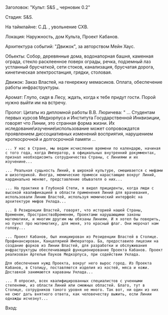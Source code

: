 Заголовок:
 "Культ: S&S _ черновик 0.2"

Стадия:
 S&S. 

На таймлайне:
 С.Д. , увольнение СХВ.

Локация:
 Наружность, дом Культа, Проект Кабанов.

Архитектура событий:
 "Движок", за авторством Мейн Хаус.

Обьекты:
 Собор, деревянные дома, водонапорная башня, каменная ограда, стекло расклеенное поверх ограды, речка, подземный лаз устланный брусчаткой, сети стоков, канализация, брусчатая дорога, кинетическая электростанция, грядки, столовая.

Движок:
 Заказ Властей, на генережку мемасиков. Оплата, обеспечение работы инфраструктуры.

Аромат:
 Глупо, сидя в Лесу, ждать, когда к тебе придут гости. Порой нужно выйти им на встречу. 

Пролог: 
 Цитаты из дипломной работы В.В. Люричева: 
    " ... Студентам первых курсов Медкорпуса и Института Государственной Инквизиции, говорят что Линии, это странная форма жизни. Их иследование\изучение\использование может сопровождатся проявлением диссоциативных изменений восприятия, нарушением кроткосрочной и долгосрочной памяти ...

    ... У нас в Стране, мы ведем исчисление времени по календарю, начиная с того года, когда Император, в официальных внутренний докумментах, признал необходисомть сотрудничества Страны, с Линиями и их изученине...

    ... Реальная сущьность Линий, в широкой культуре, смешивается с мифами и шизотерикой. Иногда, мемические примеси нарастающие вокруг Линий, кардинально меняют, представление обывателя о них... 
    
    ... На практике в Глубокой Степи, я видел прициденты, когда люди с высокой квалификацией в области применения Линий для врачевания, использовали Линию Властей, используя мемический интерфейс на архитектуре мифов Уклада...

    ... В Резиденции Властей, говорят, что историей нашей Страны, Временем, ПространствоВременем, Проектами нарушающими законы математики, и многим другим мы обязаны Линиям. И я хотел бы поверить, но пункт про математику, для меня, это красный флаг. Они морочат нам голову...

    ... Проект Кабанов, был инициирован из Резиденции Властей в Столице. Профинансирован, Канцелярией Императора. Ба, предоставило лицезии на создание форков из Линии Властей, для разработки и обслуживания инфраструктуры обеспечивающей функционирование Проекта Кабанов. Проект реализован Артелью Пауков Медкорпуса, при содействии Уклада.

    Для обеспечения нужд Проекта, вокруг него вырос город. Из Проекта Кабанов, в Столицу, поставляются изделия из костей, мяса и кожи. Доставкой занимаются караваны Уклада...

    ... Я опросил, всех квалифицированных специалистов с ученными степенями, из области Линий или смежных областей. Благо, тут в Столице, сотрудников такого уровня не много. Так вот, ни один из них не смог дать внятного ответа, как человечеству выжить, если Линии однажды исчезнут...

Вход:
    